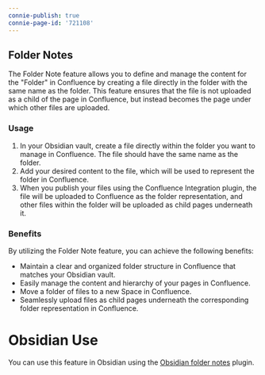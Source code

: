 ```yaml
---
connie-publish: true
connie-page-id: '721108'
---
```

## Folder Notes

The Folder Note feature allows you to define and manage the content for the "Folder" in Confluence by creating a file directly in the folder with the same name as the folder. This feature ensures that the file is not uploaded as a child of the page in Confluence, but instead becomes the page under which other files are uploaded.

### Usage

1. In your Obsidian vault, create a file directly within the folder you want to manage in Confluence. The file should have the same name as the folder.
2. Add your desired content to the file, which will be used to represent the folder in Confluence.
3. When you publish your files using the Confluence Integration plugin, the file will be uploaded to Confluence as the folder representation, and other files within the folder will be uploaded as child pages underneath it.

### Benefits

By utilizing the Folder Note feature, you can achieve the following benefits:

- Maintain a clear and organized folder structure in Confluence that matches your Obsidian vault.
- Easily manage the content and hierarchy of your pages in Confluence.
- Move a folder of files to a new Space in Confluence.
- Seamlessly upload files as child pages underneath the corresponding folder representation in Confluence.


# Obsidian Use
You can use this feature in Obsidian using the [Obsidian folder notes](https://github.com/LostPaul/obsidian-folder-notes/tree/main) plugin.
